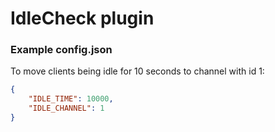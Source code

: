 # IdleCheck plugin

### Example config.json
To move clients being idle for 10 seconds to channel with id 1:
```json
{
    "IDLE_TIME": 10000,
    "IDLE_CHANNEL": 1
}
```

